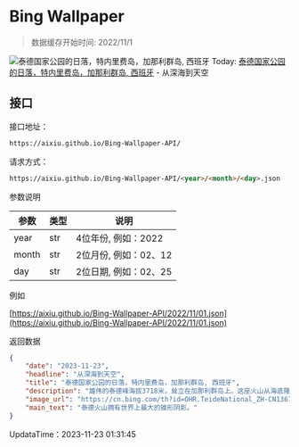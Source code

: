 # Bing Wallpaper

> 数据缓存开始时间: 2022/11/1

![泰德国家公园的日落，特内里费岛，加那利群岛, 西班牙](https://cn.bing.com/th?id=OHR.TeideNational_ZH-CN1367200520_1920x1080.webp)
Today: [泰德国家公园的日落，特内里费岛，加那利群岛, 西班牙](https://cn.bing.com/th?id=OHR.TeideNational_ZH-CN1367200520_1920x1080.webp) - 从深海到天空

## 接口

接口地址：

```html
https://aixiu.github.io/Bing-Wallpaper-API/
```

请求方式：

```html
https://aixiu.github.io/Bing-Wallpaper-API/<year>/<month>/<day>.json
```

参数说明

| 参数 | 类型 | 说明 |
| - | - | - |
| year | str | 4位年份, 例如：2022 |
| month | str | 2位月份, 例如：02、12 |
| day | str | 2位日期, 例如：02、25 |

例如

[https://aixiu.github.io/Bing-Wallpaper-API/2022/11/01.json](https://aixiu.github.io/Bing-Wallpaper-API/2022/11/01.json)

返回数据

```json
{
    "date": "2023-11-23",
    "headline": "从深海到天空",
    "title": "泰德国家公园的日落，特内里费岛，加那利群岛, 西班牙",
    "description": "雄伟的泰德峰海拔3718米，耸立在加那利群岛上。这座火山从海底隆起的高度达到了惊人的7500米，因此它既是西班牙最高的山峰，也是世界上海拔第三高的火山。",
    "image_url": "https://cn.bing.com/th?id=OHR.TeideNational_ZH-CN1367200520_1920x1080.webp",
    "main_text": "泰德火山拥有世界上最大的锥形阴影。"
}
```

UpdataTime：2023-11-23 01:31:45
